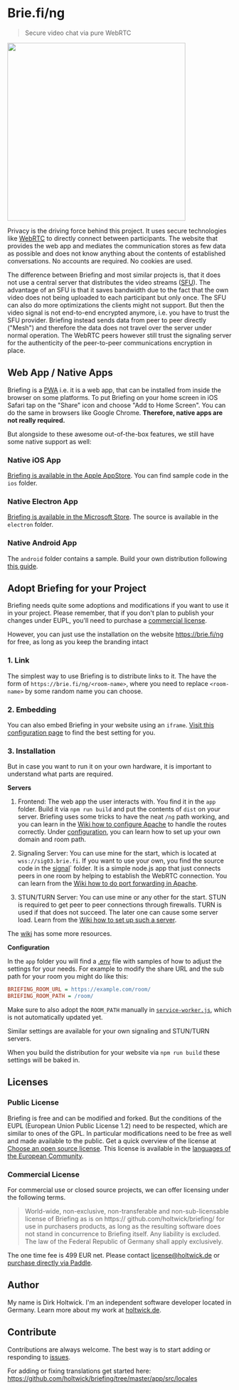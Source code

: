 # Brie.fi/ng

> Secure video chat via pure WebRTC

<img src="assets/sample.jpg" height="400">

Privacy is the driving force behind this project. It uses secure technologies like [WebRTC](https://webrtc-security.github.io/) to directly connect between participants. The website that provides the web app and mediates the communication stores as few data as possible and does not know anything about the contents of established conversations. No accounts are required. No cookies are used.

The difference between Briefing and most similar projects is, that it does not use a central server that distributes the video streams ([SFU](https://webrtcglossary.com/sfu/)). The advantage of an SFU is that it saves bandwidth due to the fact that the own video does not being uploaded to each participant but only once. The SFU can also do more optimizations the clients might not support. But then the video signal is not end-to-end encrypted anymore, i.e. you have to trust the SFU provider. Briefing instead sends data from peer to peer directly ("Mesh") and therefore the data does not travel over the server under normal operation. The WebRTC peers however still trust the signaling server for the authenticity of the peer-to-peer communications encryption in place.

## Web App / Native Apps

Briefing is a [PWA](https://web.dev/progressive-web-apps/) i.e. it is a web app, that can be installed from inside the browser on some platforms. To put Briefing on your home screen in iOS Safari tap on the "Share" icon and choose "Add to Home Screen". You can do the same in browsers like Google Chrome. **Therefore, native apps are not really required.**

But alongside to these awesome out-of-the-box features, we still have some native support as well:

### Native iOS App

[Briefing is available in the Apple AppStore](https://apps.apple.com/app/briefing-video-chat/id1510803601). You can find sample code in the `ios` folder.

### Native Electron App

[Briefing is available in the Microsoft Store](https://www.microsoft.com/de-de/p/briefings/9pcs356fc2jf). The source is available in the `electron` folder.

### Native Android App

The `android` folder contains a sample. Build your own distribution following [this guide](https://developers.google.com/web/android/trusted-web-activity/quick-start).

## Adopt Briefing for your Project

Briefing needs quite some adoptions and modifications if you want to use it in your project. Please remember, that if you don't plan to publish your changes under EUPL, you'll need to purchase a [commercial license](#commercial-license).

However, you can just use the installation on the website <https://brie.fi/ng> for free, as long as you keep the branding intact

### 1. Link

The simplest way to use Briefing is to distribute links to it. The have the form of `https://brie.fi/ng/<room-name>`, where you need to replace `<room-name>` by some random name you can choose.

### 2. Embedding

You can also embed Briefing in your website using an `iframe`. [Visit this configuration page](https://brie.fi/ng/embed-demo) to find the best setting for you.

### 3. Installation

But in case you want to run it on your own hardware, it is important to understand what parts are required.

**Servers**

1. Frontend: The web app the user interacts with. You find it in the `app` folder. Build it via `npm run build` and put the contents of `dist` on your server. Briefing uses some tricks to have the neat `/ng` path working, and you can learn in the [Wiki how to configure Apache](https://github.com/holtwick/briefing/wiki/Apache-Configuration) to handle the routes correctly. Under [configuration](#configuration), you can learn how to set up your own domain and room path.

2. Signaling Server: You can use mine for the start, which is located at `wss://sig03.brie.fi`. If you want to use your own, you find the source code in the [signal](./signal/)` folder. It is a simple node.js app that just connects peers in one room by helping to establish the WebRTC connection. You can learn from the [Wiki how to do port forwarding in Apache](https://github.com/holtwick/briefing/wiki/Signaling).

3. STUN/TURN Server: You can use mine or any other for the start. STUN is required to get peer to peer connections through firewalls. TURN is used if that does not succeed. The later one can cause some server load. Learn from the [Wiki how to set up such a server](https://github.com/holtwick/briefing/wiki/TURN-&-STUN-Installation).

The [wiki](https://github.com/holtwick/briefing/wiki) has some more resources.

**Configuration**

In the `app` folder you will find a [.env](https://github.com/holtwick/briefing/blob/master/app/.env) file with samples of how to adjust the settings for your needs. For example to modify the share URL and the sub path for your room you might do like this:

```ini
BRIEFING_ROOM_URL = https://example.com/room/
BRIEFING_ROOM_PATH = /room/
```

Make sure to also adopt the `ROOM_PATH` manually in [`service-worker.js`](https://github.com/holtwick/briefing/blob/master/app/src/service-worker.js#L3), which is not automatically updated yet.

Similar settings are available for your own signaling and STUN/TURN servers.

When you build the distribution for your website via `npm run build` these settings will be baked in.

## Licenses

### Public License

Briefing is free and can be modified and forked. But the conditions of the EUPL (European Union Public License 1.2) need to be respected, which are similar to ones of the GPL. In particular modifications need to be free as well and made available to the public. Get a quick overview of the license at [Choose an open source license](https://choosealicense.com/licenses/eupl-1.2/). This license is available in the [languages of the European Community](https://eupl.eu/).

### Commercial License

For commercial use or closed source projects, we can offer licensing under the following terms.

> World-wide, non-exclusive, non-transferable and non-sub-licensable license of Briefing as is on https:// github.com/holtwick/briefing/ for use in purchasers products, as long as the resulting software does not stand in concurrence to Briefing itself. Any liability is excluded. The law of the Federal Republic of Germany shall apply exclusively.

The one time fee is 499 EUR net. Please contact [license@holtwick.de](mailto:license@holtwick.de) or [purchase directly via Paddle](https://buy.paddle.com/product/650756).

## Author

My name is Dirk Holtwick. I'm an independent software developer located in Germany. Learn more about my work at [holtwick.de](https://holtwick.de/about).

## Contribute

Contributions are always welcome. The best way is to start adding or responding to [issues](https://github.com/holtwick/briefing/issues).

For adding or fixing translations get started here: https://github.com/holtwick/briefing/tree/master/app/src/locales
